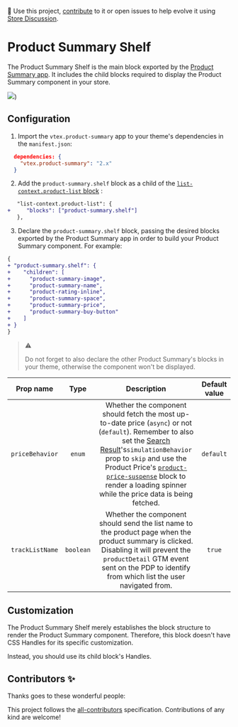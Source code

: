 📢 Use this project, [contribute](https://github.com/vtex-apps/product-summary/blob/master/docs/ProductSummaryShelf.md) to it or open issues to help evolve it using [Store Discussion](https://github.com/vtex-apps/store-discussion).

# Product Summary Shelf

The Product Summary Shelf is the main block exported by the [Product Summary app](https://developers.vtex.com/vtex-developer-docs/docs/vtex-product-summary). It includes the child blocks required to display the Product Summary component in your store.

![](https://user-images.githubusercontent.com/40380674/96649443-7d21d480-1307-11eb-9100-534fa9e70ca6.png))

## Configuration

1. Import the `vtex.product-summary` app to your theme's dependencies in the `manifest.json`:

```json
  dependencies: {
    "vtex.product-summary": "2.x"
  }
```

2. Add the `product-summary.shelf` block as a child of the [`list-context.product-list` block](https://developers.vtex.com/vtex-developer-docs/docs/vtex-product-summary-productsummarylist#product-list-block) :

```diff
   "list-context.product-list": {
+     "blocks": ["product-summary.shelf"]
   },
```

3. Declare the `product-summary.shelf` block, passing the desired blocks exported by the Product Summary app in order to build your Product Summary component. For example:

```diff
{
+ "product-summary.shelf": {
+    "children": [
+      "product-summary-image",
+      "product-summary-name",
+      "product-rating-inline",
+      "product-summary-space",
+      "product-summary-price",
+      "product-summary-buy-button"
+    ]
+ }
}
```

> ⚠️ 
> 
> Do not forget to also declare the other Product Summary's blocks in your theme, otherwise the component won't be displayed. 

| Prop name        | Type          | Description                | Default value  |
| :--------------: | :---------: | :--------------------------: | :------------: |
| `priceBehavior` | `enum` | Whether the component should fetch the most up-to-date price (`async`) or not (`default`). Remember to also set the [Search Result](https://vtex.io/docs/components/content-blocks/vtex.search-result@3.79.1/#configuration)'s`simulationBehavior` prop to `skip` and use the Product Price's [`product-price-suspense`](https://github.com/vtex-apps/product-price/blob/master/docs/README.md) block to render a loading spinner while the price data is being fetched. | `default` |
| `trackListName` | `boolean` | Whether the component should send the list name to the product page when the product summary is clicked. Disabling it will prevent the `productDetail` GTM event sent on the PDP to identify from which list the user navigated from. | `true` |

## Customization

The Product Summary Shelf merely establishes the block structure to render the Product Summary component. Therefore, this block doesn't have CSS Handles for its specific customization.

Instead, you should use its child block's Handles.

<!-- DOCS-IGNORE:start -->

## Contributors ✨

Thanks goes to these wonderful people:

<!-- ALL-CONTRIBUTORS-LIST:START - Do not remove or modify this section -->
<!-- prettier-ignore-start -->
<!-- markdownlint-disable -->
<!-- markdownlint-enable -->
<!-- prettier-ignore-end -->
<!-- ALL-CONTRIBUTORS-LIST:END -->

This project follows the [all-contributors](https://github.com/all-contributors/all-contributors) specification. Contributions of any kind are welcome!

<!-- DOCS-IGNORE:end -->


